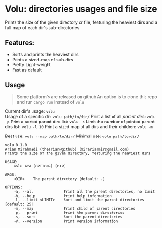 # Volu: directories usages and file size
Prints the size of the given directory or file, featuring the heaviest dirs
and a full map of each dir's sub-directories

## Features:
- Sorts and prints the heaviest dirs
- Prints a sized-map of sub-dirs
- Pretty Light-weight
- Fast as default

## Usage
> Some platform's are released on github
> An option is to clone this repo and run `cargo run` instead of `volu`

Current dir's usage: `volu`  
Usage of a specific dir: `volu path/to/dir/`
Print a list of all *parent dirs*: `volu -p`
Print a sorted parent dirs list: `volu -s`
Limit the number of printed parent dirs list: `volu -l 10`
Print a sized map of all dirs and their children: `volu -m`

Best use: `volu --map path/to/dir/`
Minimal use: `volu path/to/dir/`

```command
volu 0.1.0
Arian Mirahmadi (thearian@github) (mirarianmir@gmail.com)
Prints the size of the given directory, featuring the heaviest dirs

USAGE:
    volu.exe [OPTIONS] [DIR]

ARGS:
    <DIR>    The parent directory [default: .]

OPTIONS:
    -a, --all              Print all the parent directories, no limit
    -h, --help             Print help information
    -l, --limit <LIMIT>    Sort and limit the parent directories [default: 25]
    -m, --map              Print child of parent directories
    -p, --print            Print the parent directories
    -s, --sort             Sort the parent directories
    -V, --version          Print version information
```
